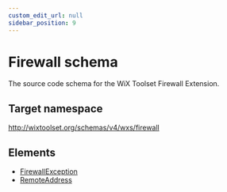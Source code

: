 ```yaml
---
custom_edit_url: null
sidebar_position: 9
---
```

# Firewall schema
The source code schema for the WiX Toolset Firewall Extension.
## Target namespace
http://wixtoolset.org/schemas/v4/wxs/firewall
## Elements
- [FirewallException](firewallexception.md)
- [RemoteAddress](remoteaddress.md)